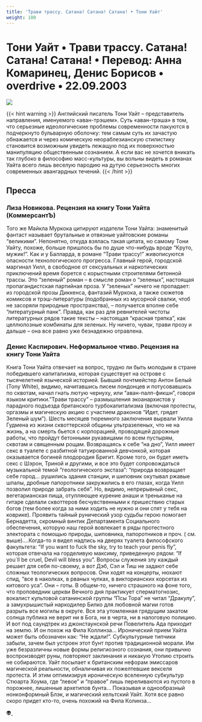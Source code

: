 ```yaml
---
title: 'Трави трассу. Сатана! Сатана! Сатана! • Тони Уайт'
weight: 180
---
```


# Тони Уайт • **Трави трассу. Сатана! Сатана! Сатана!** • Перевод: Анна Комаринец, Денис Борисов • overdrive • 22.09.2003

![](/img/trassa.gif)

{{< hint warning >}}
Английский писатель Тони Уайт – представитель направления, именуемого «аван-трэшем». Суть «аван-трэша» в том, что серьезные идеологические проблемы современности пакуются в подчеркнуто бульварную оболочку: тем самым суть их зачастую обнажается и через комическую неораблезианскую стилистику становится возможным увидеть лежащую под их поверхностью манипуляцию общественным сознанием. А если вас не хочется вникать так глубоко в философию масс-культуры, вы вольны видеть в романах Уайта всего лишь веселую пародию на дутую серьезность многих современных авангардных течений.
{{< /hint >}}

## Пресса

### Лиза Новикова. Рецензия на книгу Тони Уайта (КоммерсантЪ)

Того же Майкла Муркока цитируют издатели Тони Уайта: знаменитый фантаст называет брутальные и отвязные уайтовские романы “великими”. Непонятно, откуда взялась такая цитата, но самому Тони Уайту, похоже, больше пришлось бы по душе что-нибудь вроде “Круто, мужик!”. Как и у Балларда, в романе “Трави трассу!” живописуются опасности технологического прогресса. Главный герой, городской маргинал Уилл, в свободное от сексуальных и наркотических приключений время борется с корыстными строителями бетонной трассы. Это “зеленый” роман – в смысле роман о “зеленых”, настоящая пропагандистская партийная проза. У “зеленых” ничего не пропадает: из городской прозы Диккенса, фантазий Муркока, а также сюжетов комиксов и трэш-литературы (подобранных из мусорной свалки, чтоб не засоряли природные пространства), – получается вполне себе “литературный панк”. Правда, как раз для ревнителей чистоты литературных рядов такие тексты – настоящая “красная тряпка”, как целлюлозные комбинаты для зеленых. Ну ничего, чувак, трави прозу и дальше – она все равно уже безнадежно отравлена.

### Денис Каспирович. Неформальное чтиво. Рецензия на книгу Тони Уайта

Книга Тони Уайта отвечает на вопрос, трудно ли быть молодым в стране победившего капитализма, которая существует на острове с тысячелетней языческой историей. Бывший почтмейстер Антон Белый (Tony White), видимо, начитавшись писем лондонцев и потусовавшись по сквотам, начал гнать лютую чернуху, или “аван-палп-фикшн”, говоря языком критики.”Трави трассу” – размышления экоанархистов у парадного подъезда британского турбокапитализма (включая протесты, оргазмы и магическую акцию с участием драконов “Идет, грядет Зеленый шум”). Шесть месяцев тюремного заключения вырвали Уилла Гудмена из жизни сквоттерской общины ультразеленых, что не на жизнь, а на смерть бьется с корпорацией, проводящей дорожные работы, что пройдут бетонными рукавицами по всем пустырям, сквотам и священным рощам. Возвращаясь к себе “на дно”, Уилл имеет секс в туалете с разбитной татуированной девчонкой, которая оказывается богиней плодородия Бригит. Кроме того, он будет иметь секс с Шэрон, Триной и другими, и все это будет сопровождаться музыкальной темой “геологического экстаза”: “природа возвращает себе город… рушились здания станции, и шиповник окутывал ржавые шпалы, дробные папоротники закружились в его глазах, когда Уилл позволил природе забрать себя”. Но, видимо, непрерывный секс, вегетарианская пища, отупляющее курение анаши и треньканье на гитаре сделали сквоттеров бесчувственными к пришествию старых богов (тем более когда за ними ходить не нужно и они спят у тебя на коврике). Проявить тайный рунический узор судьбы герою помогает Бернадетта, скромный винтик Департамента Социального обеспечения, которую наш герой вовлекает в ряды протестного электората с помощью природы, шиповника, папоротников и проч. ( см. выше).…Когда-то я видел надпись на дверях туалета философского факультета: “If you want to fuck the sky, try to teach your penis fly”, которая отвечала на горделивую максиму, приведенную рядом: “If you`ll be cruel, Devil will bless you”. Вопросы служения злу каждый решает для себя по-своему, а вот Дэб, Сэл и Тиш не задают себе сложных теологических вопросов. Они ходят на концерты, нюхают спид, “все в наколках, в рваных чулках, в викторианских корсетах из китового уса”. Они – готы. В общем-то, ничего страшного на фоне того, что проповедник церкви Вечного дня практикует сперматогнозис, вокалист культовой сатанинской группы “Псы Тора” не читал “Дракулу”, а замухрышистый наркодилер Билко для любовной магии готов разрыть все могилы в округе. Вся эта утомленная грядущим закатом солнца публика не верит ни в Бога, ни в черта, ни в налоговую полицию. И вот под саундтрек из джонстаунской речи Повелитель Ада приходит на землю. И он похож на Фила Коллинза… Иронический прием Уайта может быть обозначен как: “Не ждали!”. Субкультурные типчики забыли, зачем был устроен этот бунт против традиционной морали. Им уже безразличны новые формы религиозного сознания, они привычно воспроизводят руны, повторяют заклинания и никакую Утопию строить не собираются. Уайт посылает к британским нефорам эмиссаров магической реальности, обналичивая их пожелтевшие векселя протеста. И этим оптимизируя ироническую вселенную субкультур Стюарта Хоума, где “левое” и “правое” лишь переливаются из пустого в порожнее, лишенные архетипов бунта... Показывая и однообразный нонконформный Блэк, и магический кельтский Уайт. Хотя все равно скоро придет кто-то, очень похожий на Фила Колинза…

👽[ ](http://flibusta.is/b/92610)